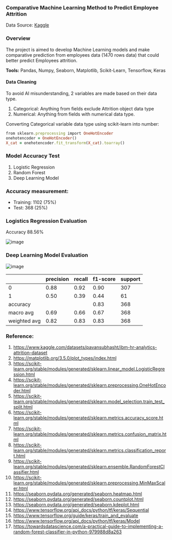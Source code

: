 ### Comparative Machine Learning Method to Predict Employee Attrition
Data Source: [Kaggle](https://www.kaggle.com/datasets/pavansubhasht/ibm-hr-analytics-attrition-dataset)
### Overview
The project is aimed to develop Machine Learning models and make comparative prediction from employees data (1470 rows data) that could better predict Employees attrition.

**Tools:** Pandas, Numpy, Seaborn, Matplotlib, Scikit-Learn, Tensorflow, Keras

#### Data Cleaning
To avoid AI misunderstanding, 2 variables are made based on their data type.
1. Categorical: Anything from fields exclude Attrition  object data type
2. Numerical:  Anything from fields with numerical data type.

Converting Categorical variable data type using scikit-learn into number:
``` ruby
from sklearn.preprocessing import OneHotEncoder
onehotencoder = OneHotEncoder()
X_cat = onehotencoder.fit_transform(X_cat).toarray()
```
### Model Accuracy Test
1. Logistic Regression
2. Random Forest
3. Deep Learning Model 

### Accuracy measurement:
 - Training: 1102 (75%)
 - Test: 368 (25%)

### Logistics Regression Evaluation
Accuracy 88.56%

![image](https://user-images.githubusercontent.com/37673834/169197517-97158239-08e9-4fee-aa27-e0628af4fefa.png)



### Deep Learning Model Evaluation

![image](https://user-images.githubusercontent.com/37673834/169192599-d06e652a-7a06-4309-b9e5-d2f6e7eab3ff.png)

|            | precision  |  recall | f1-score  | support |
|------------|------------|---------|-----------|---------|
|         0  |      0.88  |     0.92|     0.90  |     307 |
|          1 |      0.50  |    0.39 |     0.44  |      61 |
|    accuracy|            |         |     0.83  |     368 |
|   macro avg|      0.69  |    0.66 |     0.67  |     368 |
|weighted avg|      0.82  |    0.83 |     0.83  |     368 |


### Reference:
1. https://www.kaggle.com/datasets/pavansubhasht/ibm-hr-analytics-attrition-dataset
2. https://matplotlib.org/3.5.0/plot_types/index.html
3. https://scikit-learn.org/stable/modules/generated/sklearn.linear_model.LogisticRegression.html
4. https://scikit-learn.org/stable/modules/generated/sklearn.preprocessing.OneHotEncoder.html
5. https://scikit-learn.org/stable/modules/generated/sklearn.model_selection.train_test_split.html
6. https://scikit-learn.org/stable/modules/generated/sklearn.metrics.accuracy_score.html
7. https://scikit-learn.org/stable/modules/generated/sklearn.metrics.confusion_matrix.html
8. https://scikit-learn.org/stable/modules/generated/sklearn.metrics.classification_report.html
9. https://scikit-learn.org/stable/modules/generated/sklearn.ensemble.RandomForestClassifier.html
10. https://scikit-learn.org/stable/modules/generated/sklearn.preprocessing.MinMaxScaler.html
11. https://seaborn.pydata.org/generated/seaborn.heatmap.html
12. https://seaborn.pydata.org/generated/seaborn.countplot.html
13. https://seaborn.pydata.org/generated/seaborn.kdeplot.html
14. https://www.tensorflow.org/api_docs/python/tf/keras/Sequential
15. https://www.tensorflow.org/guide/keras/train_and_evaluate
16. https://www.tensorflow.org/api_docs/python/tf/keras/Model
17. https://towardsdatascience.com/a-practical-guide-to-implementing-a-random-forest-classifier-in-python-979988d8a263

